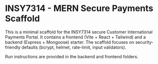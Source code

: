 # INSY7314 - MERN Secure Payments Scaffold

This is a minimal scaffold for the INSY7314 secure Customer International Payments Portal.
It contains a frontend (Vite + React + Tailwind) and a backend (Express + Mongoose) starter.
The scaffold focuses on security-friendly defaults (bcrypt, helmet, rate-limit, input validators).

Run instructions are provided in the backend and frontend folders.

